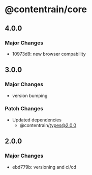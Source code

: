 # @contentrain/core

## 4.0.0

### Major Changes

- 10973d9: new browser compability

## 3.0.0

### Major Changes

- version bumping

### Patch Changes

- Updated dependencies
  - @contentrain/types@2.0.0

## 2.0.0

### Major Changes

- ebd779b: versioning and ci/cd
